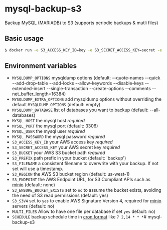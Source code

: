 # mysql-backup-s3

Backup MySQL (MARIADB) to S3 (supports periodic backups & mutli files)

## Basic usage

```sh
$ docker run -e S3_ACCESS_KEY_ID=key -e S3_SECRET_ACCESS_KEY=secret -e S3_BUCKET=my-bucket -e S3_PREFIX=backup -e MYSQL_USER=user -e MYSQL_PASSWORD=password -e MYSQL_HOST=localhost schickling/mysql-backup-s3
```

## Environment variables

- `MYSQLDUMP_OPTIONS` mysqldump options (default: --quote-names --quick --add-drop-table --add-locks --allow-keywords --disable-keys --extended-insert --single-transaction --create-options --comments --net_buffer_length=16384)
- `MYSQLDUMP_EXTRA_OPTIONS` add mysqldump options without overriding the default `MYSQLDUMP_OPTIONS` (default: empty)
- `MYSQLDUMP_DATABASE` list of databases you want to backup (default: --all-databases)
- `MYSQL_HOST` the mysql host *required*
- `MYSQL_PORT` the mysql port (default: 3306)
- `MYSQL_USER` the mysql user *required*
- `MYSQL_PASSWORD` the mysql password *required*
- `S3_ACCESS_KEY_ID` your AWS access key *required*
- `S3_SECRET_ACCESS_KEY` your AWS secret key *required*
- `S3_BUCKET` your AWS S3 bucket path *required*
- `S3_PREFIX` path prefix in your bucket (default: 'backup')
- `S3_FILENAME` a consistent filename to overwrite with your backup.  If not set will use a timestamp.
- `S3_REGION` the AWS S3 bucket region (default: us-west-1)
- `S3_ENDPOINT` the AWS Endpoint URL, for S3 Compliant APIs such as [minio](https://minio.io) (default: none)
- `S3_ENSURE_BUCKET_EXISTS` set to `no` to assume the bucket exists, avoiding the need of S3 read permissions (default: yes)
- `S3_S3V4` set to `yes` to enable AWS Signature Version 4, required for [minio](https://minio.io) servers (default: no)
- `MULTI_FILES` Allow to have one file per database if set `yes` default: no)
- `SCHEDULE` backup schedule time in [cron format](https://crontab.guru) like `7 2,14 * * *`# mysql-backup-s3
